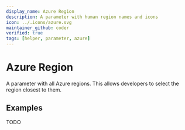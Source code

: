 ```yaml
---
display_name: Azure Region
description: A parameter with human region names and icons
icon: ../.icons/azure.svg
maintainer_github: coder
verified: true
tags: [helper, parameter, azure]
---
```


# Azure Region

A parameter with all Azure regions. This allows developers to select the region closest to them.

## Examples

TODO